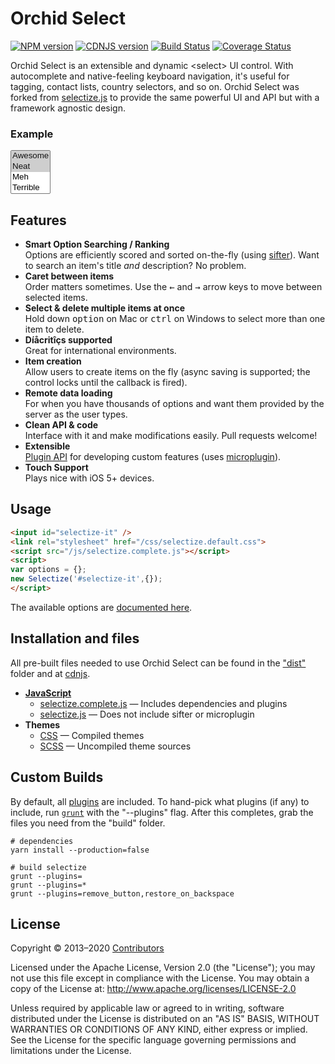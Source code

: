 
<h1 class="display-3 mt-0">Orchid Select</h1>


[![NPM version](http://img.shields.io/npm/v/selectize.svg?style=flat)](https://www.npmjs.org/package/selectize)
[![CDNJS version](http://img.shields.io/cdnjs/v/selectize.js.svg?style=flat)](https://cdnjs.com/libraries/selectize.js)
[![Build Status](https://travis-ci.org/OrchidJS/Orchid-Select.svg?branch=master)](https://travis-ci.org/OrchidJS/Orchid-Select)
[![Coverage Status](https://coveralls.io/repos/github/OrchidJS/Orchid-Select/badge.svg?branch=master)](https://coveralls.io/github/OrchidJS/Orchid-Select?branch=master)

<div class="lead my-4">
Orchid Select is an extensible and dynamic &lt;select&gt; UI control.
With autocomplete and native-feeling keyboard navigation, it's useful for tagging, contact lists, country selectors, and so on.
Orchid Select was forked from <a href="https://github.com/selectize/selectize.js">selectize.js</a> to provide the same powerful UI and API but with a framework agnostic design.
</div>

<div class="w-50 mx-auto">
<h3>Example</h3>
<link rel="stylesheet" href="/css/selectize.bootstrap4.css">
<select id="select-tags" multiple autocomplete="off" placeholder="How cool is this?">
	<option selected>Awesome</option>
	<option selected>Neat</option>
	<option>Meh</option>
	<option>Terrible</option>
</select>
<script>
new Selectize("#select-tags",{
persist: false,
createOnBlur: true,
create: true
});
</script>
</div>


## Features

- **Smart Option Searching / Ranking**<br>Options are efficiently scored and sorted on-the-fly (using [sifter](https://github.com/brianreavis/sifter.js)). Want to search an item's title *and* description? No problem.
- **Caret between items**<br>Order matters sometimes. Use the <kbd>&larr;</kbd> and <kbd>&rarr;</kbd> arrow keys to move between selected items.</li>
- **Select &amp; delete multiple items at once**<br>Hold down <kbd>option</kbd> on Mac or <kbd>ctrl</kbd> on Windows to select more than one item to delete.
- **Díåcritîçs supported**<br>Great for international environments.
- **Item creation**<br>Allow users to create items on the fly (async saving is supported; the control locks until the callback is fired).
- **Remote data loading**<br>For when you have thousands of options and want them provided by the server as the user types.
- **Clean API &amp; code**<br>Interface with it and make modifications easily. Pull requests welcome!
- **Extensible**<br> [Plugin API](docs/plugins.md) for developing custom features (uses [microplugin](https://github.com/brianreavis/microplugin.js)).
- **Touch Support**<br> Plays nice with iOS 5+ devices.

## Usage

```html
<input id="selectize-it" />
<link rel="stylesheet" href="/css/selectize.default.css">
<script src="/js/selectize.complete.js"></script>
<script>
var options = {};
new Selectize('#selectize-it',{});
</script>
```

The available options are [documented here](usage.md).


## Installation and files

All pre-built files needed to use Orchid Select can be found in the ["dist"](https://github.com/orchidjs/orchid-select/tree/master/dist) folder and at [cdnjs](https://cdnjs.com/libraries/selectize.js).


- [**JavaScript**](https://github.com/orchidjs/orchid-select/tree/master/dist/js)
	- [selectize.complete.js](https://github.com/orchidjs/orchid-select/tree/master/dist/js/selectize.complete.js) — Includes dependencies and plugins
	- [selectize.js](https://github.com/orchidjs/orchid-select/tree/master/dist/js/selectize.js) — Does not include sifter or microplugin
- **Themes**
	- [CSS](https://github.com/orchidjs/orchid-select/tree/master/dist/css) — Compiled themes
	- [SCSS](https://github.com/orchidjs/orchid-select/tree/master/dist/scss) — Uncompiled theme sources


## Custom Builds

By default, all [plugins](src/plugins) are included. To hand-pick what plugins (if any) to include, run [`grunt`](http://gruntjs.com/) with the "--plugins" flag. After this completes, grab the files you need from the "build" folder.

```shell
# dependencies
yarn install --production=false

# build selectize
grunt --plugins=
grunt --plugins=*
grunt --plugins=remove_button,restore_on_backspace
```


## License

Copyright &copy; 2013–2020 [Contributors](https://github.com/selectize/selectize.js/graphs/contributors)

Licensed under the Apache License, Version 2.0 (the "License"); you may not use this file except in compliance with the License. You may obtain a copy of the License at: http://www.apache.org/licenses/LICENSE-2.0

Unless required by applicable law or agreed to in writing, software distributed under the License is distributed on an "AS IS" BASIS, WITHOUT WARRANTIES OR CONDITIONS OF ANY KIND, either express or implied. See the License for the specific language governing permissions and limitations under the License.

